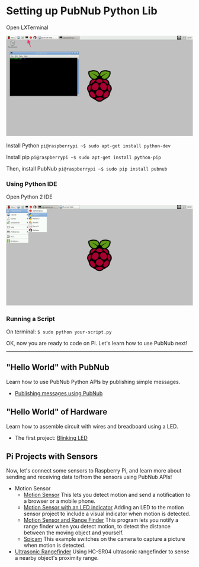 # Setting up PubNub Python Lib


Open LXTerminal

![image](../images/LXTerminal.png)

Install Python
`pi@raspberrypi ~$ sudo apt-get install python-dev`

Install pip
`pi@raspberrypi ~$ sudo apt-get install python-pip`

Then, install PubNub
`pi@raspberrypi ~$ sudo pip install pubnub`

### Using Python IDE


Open Python 2 IDE

![image](../images/python-ide.png)

### Running a Script


On terminal:
`$ sudo python your-script.py`

OK, now you are ready to code on Pi.
Let's learn how to use PubNub next!

---

## "Hello World" with PubNub

Learn how to use PubNub Python APIs by publishing simple messages.

- [Publishing messages using PubNub](helloworld/)

## "Hello World" of Hardware

Learn how to assemble circuit with wires and breadboard using a LED.

- The first project: [Blinking LED](led/)



## Pi Projects with Sensors

Now, let's connect some sensors to Raspberry Pi, and learn more about sending and receiving data to/from the sensors using PubNub APIs!

- Motion Sensor
  * [Motion Sensor](motion-sensor/) This lets you detect motion and send a notification to a browser or a mobile phone.
  * [Motion Sensor with an LED indicator](motion-led/) Adding an LED to the motion sensor project to include a visual indicator when motion is detected.
  * [Motion Sensor and Range Finder](motion-and-range) This program lets you notify a range finder when you detect motion, to detect the distance between the moving object and yourself.
  * [Spicam](Spicam/) This example switches on the camera to capture a picture when motion is detected.
- [Ultrasonic Rangefinder](range-finder/) Using HC-SR04 ultrasonic rangefinder to sense a nearby object's proximity range.

